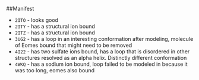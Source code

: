 ##Manifest 

* `2ITO` - looks good 
* `2ITY` - has a structural ion bound 
* `2ITZ` - has a structural ion bound 
* `3UG2` - has a loop in an interesting conformation after modeling, molecule of Eomes bound that might need to be removed 
* `4I22` - has two sulfate ions bound, has a loop that is disordered in other structures resolved as an alpha helix. Distinctly different conformation 
* `4WKQ` - has a sodium ion bound, loop failed to be modeled in because it was too long, eomes also bound 

